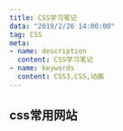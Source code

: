 ```yaml
---
title: CSS学习笔记
data: "2019/2/26 14:00:00"
tag: CSS
meta: 
- name: description
  content: CSS学习笔记
- name: keywords
  content: CSS3,CSS,动画
---
```


## css常用网站
